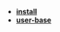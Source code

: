 * [**install**](/Code%20Language/web%20develop/nginx/install/README)  
* [**user-base**](/Code%20Language/web%20develop/nginx/user-base/README)  
